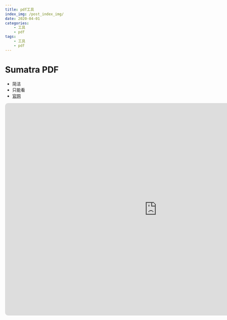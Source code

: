 ```yaml
---
title: pdf工具
index_img: /post_index_img/
date: 2020-04-01
categories:
    - 工具
    - pdf
tags:
    - 工具
    - pdf
---
```


# Sumatra PDF

- 简洁
- 只能看
- [官网](https://www.sumatrapdfreader.org/free-pdf-reader.html)
<center><iframe name="uFrame" src="https://www.sumatrapdfreader.org/free-pdf-reader.html" width="1000px" height="700px" scrolling=yes frameborder="0"  style="border-radius: 10px"></iframe></center>